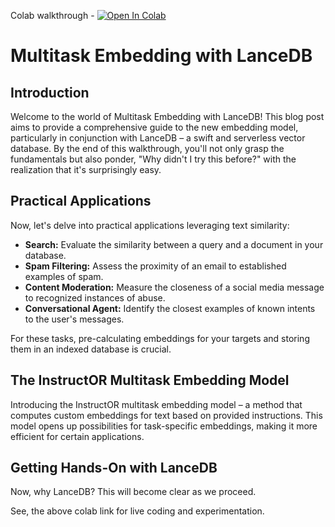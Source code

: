 Colab walkthrough - <a href="https://colab.research.google.com/github/lancedb/vectordb-recipes/blob/main/examples/instruct-multitask/main.ipynb"><img src="https://colab.research.google.com/assets/colab-badge.svg" alt="Open In Colab"></a>

# Multitask Embedding with LanceDB

## Introduction
Welcome to the world of Multitask Embedding with LanceDB! This blog post aims to provide a comprehensive guide to the new embedding model, particularly in conjunction with LanceDB – a swift and serverless vector database. By the end of this walkthrough, you'll not only grasp the fundamentals but also ponder, "Why didn't I try this before?" with the realization that it's surprisingly easy.


## Practical Applications
Now, let's delve into practical applications leveraging text similarity:

- **Search:** Evaluate the similarity between a query and a document in your database.
- **Spam Filtering:** Assess the proximity of an email to established examples of spam.
- **Content Moderation:** Measure the closeness of a social media message to recognized instances of abuse.
- **Conversational Agent:** Identify the closest examples of known intents to the user's messages.

For these tasks, pre-calculating embeddings for your targets and storing them in an indexed database is crucial.

## The InstructOR Multitask Embedding Model
Introducing the InstructOR multitask embedding model – a method that computes custom embeddings for text based on provided instructions. This model opens up possibilities for task-specific embeddings, making it more efficient for certain applications.

## Getting Hands-On with LanceDB
Now, why LanceDB? This will become clear as we proceed.

See, the above colab link for live coding and experimentation.